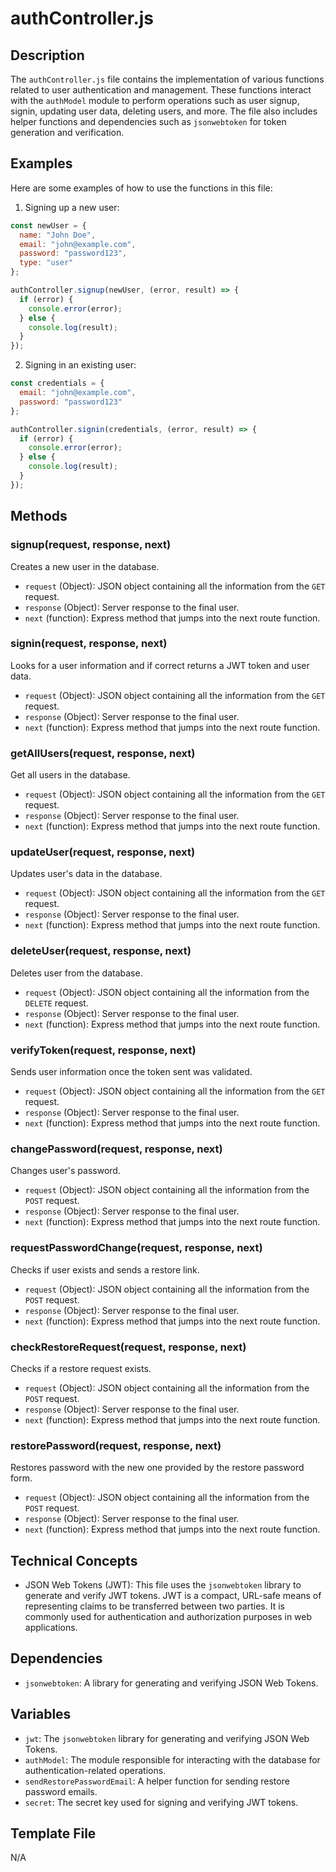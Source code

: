 # authController.js

## Description
The `authController.js` file contains the implementation of various functions related to user authentication and management. These functions interact with the `authModel` module to perform operations such as user signup, signin, updating user data, deleting users, and more. The file also includes helper functions and dependencies such as `jsonwebtoken` for token generation and verification.

## Examples
Here are some examples of how to use the functions in this file:

1. Signing up a new user:
```javascript
const newUser = {
  name: "John Doe",
  email: "john@example.com",
  password: "password123",
  type: "user"
};

authController.signup(newUser, (error, result) => {
  if (error) {
    console.error(error);
  } else {
    console.log(result);
  }
});
```

2. Signing in an existing user:
```javascript
const credentials = {
  email: "john@example.com",
  password: "password123"
};

authController.signin(credentials, (error, result) => {
  if (error) {
    console.error(error);
  } else {
    console.log(result);
  }
});
```

## Methods

### signup(request, response, next)
Creates a new user in the database.

- `request` (Object): JSON object containing all the information from the `GET` request.
- `response` (Object): Server response to the final user.
- `next` (function): Express method that jumps into the next route function.

### signin(request, response, next)
Looks for a user information and if correct returns a JWT token and user data.

- `request` (Object): JSON object containing all the information from the `GET` request.
- `response` (Object): Server response to the final user.
- `next` (function): Express method that jumps into the next route function.

### getAllUsers(request, response, next)
Get all users in the database.

- `request` (Object): JSON object containing all the information from the `GET` request.
- `response` (Object): Server response to the final user.
- `next` (function): Express method that jumps into the next route function.

### updateUser(request, response, next)
Updates user's data in the database.

- `request` (Object): JSON object containing all the information from the `GET` request.
- `response` (Object): Server response to the final user.
- `next` (function): Express method that jumps into the next route function.

### deleteUser(request, response, next)
Deletes user from the database.

- `request` (Object): JSON object containing all the information from the `DELETE` request.
- `response` (Object): Server response to the final user.
- `next` (function): Express method that jumps into the next route function.

### verifyToken(request, response, next)
Sends user information once the token sent was validated.

- `request` (Object): JSON object containing all the information from the `GET` request.
- `response` (Object): Server response to the final user.
- `next` (function): Express method that jumps into the next route function.

### changePassword(request, response, next)
Changes user's password.

- `request` (Object): JSON object containing all the information from the `POST` request.
- `response` (Object): Server response to the final user.
- `next` (function): Express method that jumps into the next route function.

### requestPasswordChange(request, response, next)
Checks if user exists and sends a restore link.

- `request` (Object): JSON object containing all the information from the `POST` request.
- `response` (Object): Server response to the final user.
- `next` (function): Express method that jumps into the next route function.

### checkRestoreRequest(request, response, next)
Checks if a restore request exists.

- `request` (Object): JSON object containing all the information from the `POST` request.
- `response` (Object): Server response to the final user.
- `next` (function): Express method that jumps into the next route function.

### restorePassword(request, response, next)
Restores password with the new one provided by the restore password form.

- `request` (Object): JSON object containing all the information from the `POST` request.
- `response` (Object): Server response to the final user.
- `next` (function): Express method that jumps into the next route function.

## Technical Concepts
- JSON Web Tokens (JWT): This file uses the `jsonwebtoken` library to generate and verify JWT tokens. JWT is a compact, URL-safe means of representing claims to be transferred between two parties. It is commonly used for authentication and authorization purposes in web applications.

## Dependencies
- `jsonwebtoken`: A library for generating and verifying JSON Web Tokens.

## Variables
- `jwt`: The `jsonwebtoken` library for generating and verifying JSON Web Tokens.
- `authModel`: The module responsible for interacting with the database for authentication-related operations.
- `sendRestorePasswordEmail`: A helper function for sending restore password emails.
- `secret`: The secret key used for signing and verifying JWT tokens.

## Template File
N/A